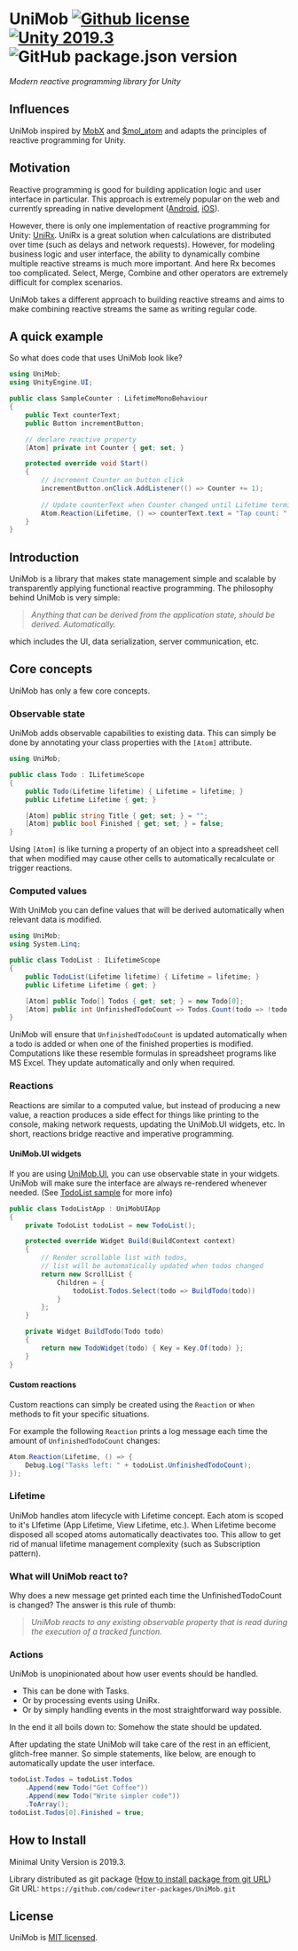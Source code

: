 # UniMob [![Github license](https://img.shields.io/github/license/codewriter-packages/UniMob.svg?style=flat-square)](#) [![Unity 2019.3](https://img.shields.io/badge/Unity-2019.3+-2296F3.svg?style=flat-square)](#) ![GitHub package.json version](https://img.shields.io/github/package-json/v/codewriter-packages/UniMob?style=flat-square)
_Modern reactive programming library for Unity_

## Influences

UniMob inspired by [MobX](https://github.com/mobxjs/mobx) and [$mol_atom](https://github.com/eigenmethod/mol/tree/master/atom) and adapts the principles of reactive programming for Unity.

## Motivation

Reactive programming is good for building application logic and user interface in particular. This approach is extremely popular on the web and currently spreading in native development ([Android](https://developer.android.com/jetpack/compose/state), [iOS](https://developer.apple.com/documentation/combine/observableobject)).

However, there is only one implementation of reactive programming for Unity: [UniRx](https://github.com/neuecc/UniRx). UniRx is a great solution when calculations are distributed over time (such as delays and network requests). However, for modeling business logic and user interface, the ability to dynamically combine multiple reactive streams is much more important. And here Rx becomes too complicated. Select, Merge, Combine and other operators are extremely difficult for complex scenarios.

UniMob takes a different approach to building reactive streams and aims to make combining reactive streams the same as writing regular code.

## A quick example

So what does code that uses UniMob look like?

```csharp
using UniMob;
using UnityEngine.UI;

public class SampleCounter : LifetimeMonoBehaviour
{
    public Text counterText;
    public Button incrementButton;

    // declare reactive property
    [Atom] private int Counter { get; set; }

    protected override void Start()
    {
        // increment Counter on button click
        incrementButton.onClick.AddListener(() => Counter += 1);
        
        // Update counterText when Counter changed until Lifetime terminated
        Atom.Reaction(Lifetime, () => counterText.text = "Tap count: " + Counter);
    }
}
```

## Introduction

UniMob is a library that makes state management simple and scalable by transparently applying functional reactive programming. The philosophy behind UniMob is very simple:

> _Anything that can be derived from the application state, should be derived. Automatically._

which includes the UI, data serialization, server communication, etc.

## Core concepts

UniMob has only a few core concepts.

### Observable state

UniMob adds observable capabilities to existing data. This can simply be done by annotating your class properties with the `[Atom]` attribute.

```csharp
using UniMob;

public class Todo : ILifetimeScope
{
    public Todo(Lifetime lifetime) { Lifetime = lifetime; }
    public Lifetime Lifetime { get; }

    [Atom] public string Title { get; set; } = "";
    [Atom] public bool Finished { get; set; } = false;
}
```

Using `[Atom]` is like turning a property of an object into a spreadsheet cell that when modified may cause other cells to automatically recalculate or trigger reactions. 

### Computed values

With UniMob you can define values that will be derived automatically when relevant data is modified.

```csharp
using UniMob;
using System.Linq;

public class TodoList : ILifetimeScope
{
    public TodoList(Lifetime lifetime) { Lifetime = lifetime; }
    public Lifetime Lifetime { get; }

    [Atom] public Todo[] Todos { get; set; } = new Todo[0];
    [Atom] public int UnfinishedTodoCount => Todos.Count(todo => !todo.Finished);
}
```

UniMob will ensure that `UnfinishedTodoCount` is updated automatically when a todo is added or when one of the finished properties is modified. Computations like these resemble formulas in spreadsheet programs like MS Excel. They update automatically and only when required.

### Reactions

Reactions are similar to a computed value, but instead of producing a new value, a reaction produces a side effect for things like printing to the console, making network requests, updating the UniMob.UI widgets, etc. In short, reactions bridge reactive and imperative programming.

#### UniMob.UI widgets

If you are using [UniMob.UI](https://github.com/codewriter-packages/UniMob.UI), you can use observable state in your widgets. UniMob will make sure the interface are always re-rendered whenever needed. (See [TodoList sample](https://github.com/codewriter-packages/UniMob.UI-Samples/tree/main/SimpleTodoList) for more info)

```csharp
public class TodoListApp : UniMobUIApp
{
    private TodoList todoList = new TodoList();

    protected override Widget Build(BuildContext context)
    {
        // Render scrollable list with todos,
        // list will be automatically updated when todos changed
        return new ScrollList {
            Children = {
                todoList.Todos.Select(todo => BuildTodo(todo))
            }
        };
    }

    private Widget BuildTodo(Todo todo)
    {
        return new TodoWidget(todo) { Key = Key.Of(todo) };
    }
}
```

#### Custom reactions

Custom reactions can simply be created using the `Reaction` or `When` methods to fit your specific situations.

For example the following `Reaction` prints a log message each time the amount of `UnfinishedTodoCount` changes:

```csharp
Atom.Reaction(Lifetime, () => {
    Debug.Log("Tasks left: " + todoList.UnfinishedTodoCount);
});
```

### Lifetime

UniMob handles atom lifecycle with Lifetime concept. Each atom is scoped to it's LIfetime (App Lifetime, View Lifetime, etc.). When Lifetime become disposed all scoped atoms automatically deactivates too. This allow to get rid of manual lifetime management complexity (such as Subscription pattern).

### What will UniMob react to?

Why does a new message get printed each time the UnfinishedTodoCount is changed? The answer is this rule of thumb:

> _UniMob reacts to any existing observable property that is read during the execution of a tracked function._

### Actions

UniMob is unopinionated about how user events should be handled.

-   This can be done with Tasks.
-   Or by processing events using UniRx.
-   Or by simply handling events in the most straightforward way possible.

In the end it all boils down to: Somehow the state should be updated.

After updating the state UniMob will take care of the rest in an efficient, glitch-free manner. So simple statements, like below, are enough to automatically update the user interface.

```csharp
todoList.Todos = todoList.Todos
    .Append(new Todo("Get Coffee"))
    .Append(new Todo("Write simpler code"))
    .ToArray();
todoList.Todos[0].Finished = true;
```

## How to Install
Minimal Unity Version is 2019.3.

Library distributed as git package ([How to install package from git URL](https://docs.unity3d.com/Manual/upm-ui-giturl.html))
<br>Git URL: `https://github.com/codewriter-packages/UniMob.git`

## License

UniMob is [MIT licensed](./LICENSE.md).